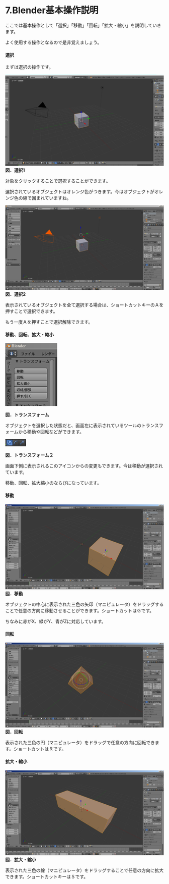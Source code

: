 # 7.Blender基本操作説明

ここでは基本操作として「選択」「移動」「回転」「拡大・縮小」を説明していきます。

よく使用する操作となるので是非覚えましょう。

#### 選択

まずは選択の操作です。

![](/Graphics/Blender/senta1.png)**図．選択1**

対象をクリックすることで選択することができます。

選択されているオブジェクトはオレンジ色がつきます。今はオブジェクトがオレンジ色の線で囲まれていますね。

![](/Graphics/Blender/senta2.png)**図．選択2**

表示されているオブジェクトを全て選択する場合は、ショートカットキーのＡを押すことで選択できます。

もう一度Ａを押すことで選択解除できます。



#### 移動、回転、拡大・縮小

![](/Graphics/Blender/transform_4.png)

**図．トランスフォーム**

オブジェクトを選択した状態だと、画面左に表示されているツールのトランスフォームから移動や回転などができます。



![](/Graphics/Blender/transform_5.png)

**図．トランスフォーム２**

画面下側に表示されるこのアイコンからの変更もできます。今は移動が選択されています。

移動、回転、拡大縮小のならびになっています。



#### **移動**

![](/Graphics/Blender/transform_1.png)**図．移動**

オブジェクトの中心に表示された三色の矢印（マニピュレータ）をドラッグすることで任意の方向に移動させることができます。ショートカットはＧです。

ちなみに赤がX、緑がY、青がZに対応しています。

#### **回転**

![](/Graphics/Blender/transform_2.png)**図．回転**

表示された三色の円（マニピュレータ）をドラッグで任意の方向に回転できます。ショートカットはＲです。

#### 

#### **拡大・縮小**

![](/Graphics/Blender/transform_3.png)**図．拡大・縮小**

表示された三色の線（マニピュレータ）をドラッグすることで任意の方向に拡大できます。ショートカットキーはＳです。

